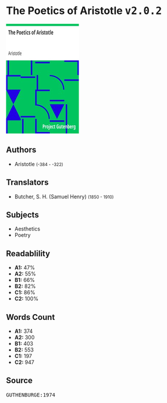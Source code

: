 # The Poetics of Aristotle <kbd>v2.0.2</kbd>

![](./cover.medium.jpg "")

## Authors


 - Aristotle <small>(-384 - -322)</small>

## Translators


 - Butcher, S. H. (Samuel Henry) <small>(1850 - 1910)</small>

## Subjects


 - Aesthetics
 - Poetry

## Readablility


 - **A1:** 47%
 - **A2:** 55%
 - **B1:** 66%
 - **B2:** 82%
 - **C1:** 86%
 - **C2:** 100%

## Words Count


 - **A1:** 374
 - **A2:** 300
 - **B1:** 403
 - **B2:** 553
 - **C1:** 197
 - **C2:** 947

## Source


<kbd>GUTHENBURGE:1974</kbd>
